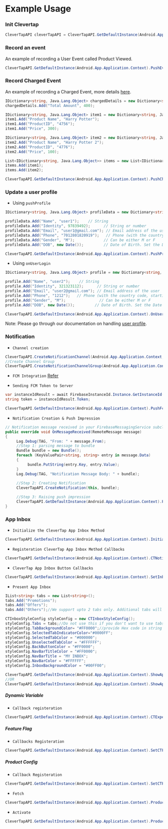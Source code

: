 # Example Usage

### Init Clevertap
```c#
CleverTapAPI cleverTapAPI = CleverTapAPI.GetDefaultInstance(Android.App.Application.Context);
```

### Record an event
 An example of recording a User Event called Product Viewed.

```c#
CleverTapAPI.GetDefaultInstance(Android.App.Application.Context).PushEvent("Product View Via Xamarin");
```

### Record Charged Event
 An example of recording a Charged Event, more details [here](https://developer.clevertap.com/docs/concepts-events#section-recording-customer-purchases).

```c#
IDictionary<string, Java.Lang.Object> chargedDetails = new Dictionary<string, Java.Lang.Object>();
chargedDetails.Add("Total Amount", 400);

IDictionary<string, Java.Lang.Object> item1 = new Dictionary<string, Java.Lang.Object>();
item1.Add("Product Name", "Harry Potter");
item1.Add("ProductID", "4756");
item1.Add("Price", 300);

IDictionary<string, Java.Lang.Object> item2 = new Dictionary<string, Java.Lang.Object>();
item2.Add("Product Name", "Harry Potter 2");
item2.Add("ProductID", "4776");
item2.Add("Price", 100);

List<IDictionary<string, Java.Lang.Object>> items = new List<IDictionary<string, Java.Lang.Object>>();
items.Add(item1);
items.Add(item2);

CleverTapAPI.GetDefaultInstance(Android.App.Application.Context).PushChargedEvent(chargedDetails, items);
```

### Update a user profile

- Using `pushProfile`

```c#
IDictionary<string, Java.Lang.Object> profileData = new Dictionary<string, Java.Lang.Object>();

profileData.Add("Name", "user1");    // String
profileData.Add("Identity", 97839492);      // String or number
profileData.Add("Email", "user1@gmail.com"); // Email address of the user
profileData.Add("Phone", "7012801820919");   // Phone (with the country code, starting with +)
profileData.Add("Gender", "M");             // Can be either M or F
profileData.Add("DOB", new Date());         // Date of Birth. Set the Date object to the appropriate value first - requires java.util

CleverTapAPI.GetDefaultInstance(Android.App.Application.Context).PushProfile(profileData);
```

- Using `onUserLogin`

```c#
IDictionary<string, Java.Lang.Object> profile = new Dictionary<string, Java.Lang.Object>();

profile.Add("Name", "user2");    // String
profile.Add("Identity", 321323112);      // String or number
profile.Add("Email", "user2@gmail.com"); // Email address of the user
profile.Add("Phone", "1212");   // Phone (with the country code, starting with +)
profile.Add("Gender", "M");               // Can be either M or F
profile.Add("DOB", new Date());         // Date of Birth. Set the Date object to the appropriate value first - requires java.util

CleverTapAPI.GetDefaultInstance(Android.App.Application.Context).OnUserLogin(profile);
```

Note: Please go through our documentation on handling [user profile](https://developer.clevertap.com/docs/concepts-user-profiles#section-overview).

### Notification
- `Channel creation`

```c#
CleverTapAPI.CreateNotificationChannel(Android.App.Application.Context, "YourChannelId", "Your Channel Name", "Your Channel Description", 5, true);
//Create Channel Group
CleverTapAPI.CreateNotificationChannelGroup(Android.App.Application.Context, "YourGroupId", "Your Group Name");
```

- `FCM Integration` [Refer](https://docs.microsoft.com/en-us/xamarin/android/data-cloud/google-messaging/firebase-cloud-messaging)

- `Sending FCM Token to Server`

```c#
var instanceIdResult = await FirebaseInstanceId.Instance.GetInstanceId().AsAsync<IInstanceIdResult>();
string token = instanceIdResult.Token;

CleverTapAPI.GetDefaultInstance(Android.App.Application.Context).PushFcmRegistrationId(token, true);
```

- `Notification Creation & Push Impression`

```c#
// Notification message received in your FirebaseMessagingService subclass implementation.
public override void OnMessageReceived(RemoteMessage message)
{
     Log.Debug(TAG, "From: " + message.From);
     //Step 1: parsing message to bundle
     Bundle bundle = new Bundle();
     foreach (KeyValuePair<string, string> entry in message.Data)
     {
          bundle.PutString(entry.Key, entry.Value);
     }
     Log.Debug(TAG, "Notification Message Body: " + bundle);
     
     //Step 2: Creating Notification
     CleverTapAPI.CreateNotification(this, bundle);

     //Step 3: Raising push impression
     CleverTapAPI.GetDefaultInstance(Android.App.Application.Context).PushNotificationViewedEvent(SampleExtras);
}
```

### App Inbox

- `Initialize the CleverTap App Inbox Method`

```c#
CleverTapAPI.GetDefaultInstance(Android.App.Application.Context).InitializeInbox();
```

- `Registeration CleverTap App Inbox Method Callbacks`

```c#
CleverTapAPI.GetDefaultInstance(Android.App.Application.Context).CTNotificationInboxListener = this;
```

- `CleverTap App Inbox Button Callbacks`

```c#
CleverTapAPI.GetDefaultInstance(Android.App.Application.Context).SetInboxMessageButtonListener(this);
```

- `Present App Inbox`

```c#
IList<string> tabs = new List<string>();
tabs.Add("Promotions");
tabs.Add("Offers");
tabs.Add("Others");//We support upto 2 tabs only. Additional tabs will be ignored

CTInboxStyleConfig styleConfig = new CTInboxStyleConfig();
styleConfig.Tabs = tabs;//Do not use this if you don't want to use tabs
styleConfig.TabBackgroundColor= "#FF0000";//provide Hex code in string ONLY
styleConfig.SelectedTabIndicatorColor="#0000FF";
styleConfig.SelectedTabColor = "#000000";
styleConfig.UnselectedTabColor = "#FFFFFF";
styleConfig.BackButtonColor = "#FF0000";
styleConfig.NavBarTitleColor = "#FF0000";
styleConfig.NavBarTitle = "MY INBOX";
styleConfig.NavBarColor = "#FFFFFF";
styleConfig.InboxBackgroundColor = "#00FF00";

CleverTapAPI.GetDefaultInstance(Android.App.Application.Context).ShowAppInbox(styleConfig); //Opens activity with Tabs
//OR
CleverTapAPI.GetDefaultInstance(Android.App.Application.Context).ShowAppInbox();//Opens Activity with default style config
```

##### Dynamic Variable

- `Callback registeration`

```c#
CleverTapAPI.GetDefaultInstance(Android.App.Application.Context).CTExperimentsListener = this;
```

##### Feature Flag 

- `Callbacks Registeration`

```c#
CleverTapAPI.GetDefaultInstance(Android.App.Application.Context).SetCTFeatureFlagsListener(this);
```

##### Product Config

- `Callback Registeration`

```c#
CleverTapAPI.GetDefaultInstance(Android.App.Application.Context).SetCTProductConfigListener(this);
```

- `Fetch`

```c#
CleverTapAPI.GetDefaultInstance(Android.App.Application.Context).ProductConfig().Fetch();
```

- `Activate`

```c#
CleverTapAPI.GetDefaultInstance(Android.App.Application.Context).ProductConfig().Activate();
```
